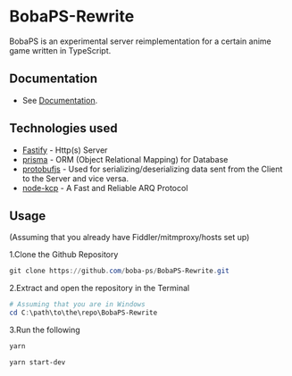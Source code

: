 # BobaPS-Rewrite

BobaPS is an experimental server reimplementation for a certain anime game written in TypeScript.

## Documentation

- See [Documentation](https://github.com/boba-ps/BobaPS-Rewrite/DOCUMENTATION.md).

## Technologies used

- [Fastify](https://fastify.io) - Http(s) Server
- [prisma](https://prisma.io) - ORM (Object Relational Mapping) for Database
- [protobufjs](https://www.npmjs.com/package/protobufjs) - Used for serializing/deserializing data sent from the Client to the Server and vice versa.
- [node-kcp](https://www.npmjs.com/package/node-kcp) - A Fast and Reliable ARQ Protocol

## Usage

(Assuming that you already have Fiddler/mitmproxy/hosts set up)

1.Clone the Github Repository

```powershell
git clone https://github.com/boba-ps/BobaPS-Rewrite.git
```

2.Extract and open the repository in the Terminal

```powershell
# Assuming that you are in Windows
cd C:\path\to\the\repo\BobaPS-Rewrite
```

3.Run the following

```powershell
yarn
```

```powershell
yarn start-dev
```
